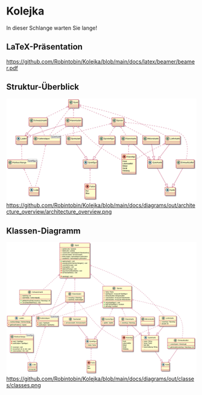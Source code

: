 # Kolejka
In dieser Schlange warten Sie lange!

## LaTeX-Präsentation
https://github.com/Robintobin/Kolejka/blob/main/docs/latex/beamer/beamer.pdf

## Struktur-Überblick
![](https://github.com/Robintobin/Kolejka/blob/main/docs/diagrams/out/architecture_overview/architecture_overview.png?raw=true)
https://github.com/Robintobin/Kolejka/blob/main/docs/diagrams/out/architecture_overview/architecture_overview.png

## Klassen-Diagramm
![](https://github.com/Robintobin/Kolejka/blob/main/docs/diagrams/out/classes/classes.png?raw=true)
https://github.com/Robintobin/Kolejka/blob/main/docs/diagrams/out/classes/classes.png
